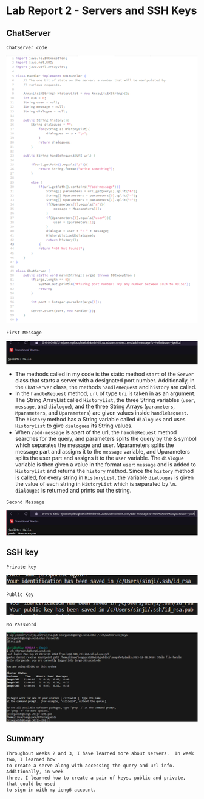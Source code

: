 # Lab Report 2 - Servers and SSH Keys

## ChatServer

```
ChatServer code
```
![Image](https://github.com/DatGuy84/CSE-15L-Lab-2.0/blob/main/image_2024-01-30_123743936.png?raw=true)

```
First Message
```
![Image](https://github.com/DatGuy84/CSE-15L-Lab-2.0/blob/main/First%20message.png?raw=true) 

* The methods called in my code is the static method `start` of the `Server` class that starts a server
 with a designated port number.  Additionally, in the `ChatServer` class, the methods `handleRequest`
 and `history` are called.
* In the `handleRequest` method, `url` of type `Uri` is taken in as an argument.  The String ArrayList called
  `HistoryList`, the three String variables (`user`, `message`, and `dialogue`), and the
   three String Arrays (`parameters`, `Mparameters`, and `Uparameters`) are given values inside
  `handleRequest`.  The `history` method has a String variable called `dialogues` and uses `HistoryList`
  to give `dialogues` its String values.
* When `/add-message` is apart of the url, the `handleRequest` method searches for the query, and
  parameters splits the query by the & symbol which separates the message and user.  Mparameters splits the
  message part and assigns it to the `message` variable, and Uparameters splits the user part and assigns it
  to the `user` variable.  The `dialogue` variable is then given a value in the format `user`: `message` and
  is added to `HistoryList` and returns the `history` method.  Since the `history` method is called, for every
  string in `HistoryList`, the variable `dialouges` is given the value of each string in `HistoryList` which is
  separated by `\n`.  `dialouges` is returned and prints out the string. 
```
Second Message
```
![Image](https://github.com/DatGuy84/CSE-15L-Lab-2.0/blob/main/second%20message.png?raw=true)

## SSH key
```
Private key
```
![Image](https://github.com/DatGuy84/CSE-15L-Lab-2.0/blob/main/Password%20key.png?raw=true)
```
Public Key
```
![Image](https://github.com/DatGuy84/CSE-15L-Lab-2.0/blob/main/public%20key.png?raw=true)
```
No Password
```
![Image](https://github.com/DatGuy84/CSE-15L-Lab-2.0/blob/main/no%20password.png?raw=true)

## Summary
```
Throughout weeks 2 and 3, I have learned more about servers.  In week two, I learned how
to create a serve along with accessing the query and url info.  Additionally, in week
three, I learned how to create a pair of keys, public and private, that could be used
to sign in with my ieng6 account.
```


